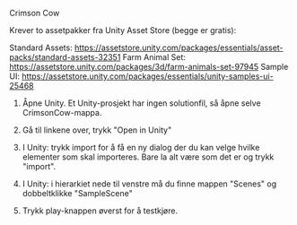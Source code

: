 Crimson Cow

Krever to assetpakker fra Unity Asset Store (begge er gratis):

Standard Assets: https://assetstore.unity.com/packages/essentials/asset-packs/standard-assets-32351
Farm Animal Set: https://assetstore.unity.com/packages/3d/farm-animals-set-97945
Sample UI: https://assetstore.unity.com/packages/essentials/unity-samples-ui-25468

1. Åpne Unity. Et Unity-prosjekt har ingen solutionfil, så åpne selve CrimsonCow-mappa.

2. Gå til linkene over, trykk "Open in Unity"

3. I Unity: trykk import for å få en ny dialog der du kan velge hvilke elementer som skal importeres. Bare la alt være som det er og trykk "import".

4. I Unity: i hierarkiet nede til venstre må du finne mappen "Scenes" og dobbeltklikke "SampleScene"

5. Trykk play-knappen øverst for å testkjøre.
